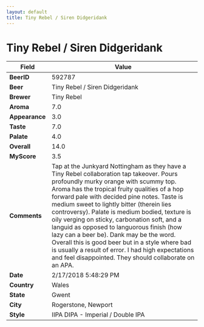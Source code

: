 ```yaml
---
layout: default
title: Tiny Rebel / Siren Didgeridank
---
```


# Tiny Rebel / Siren Didgeridank

| Field         | Value     |
|---------------|-----------|
| **BeerID** | 592787 |
| **Beer** | Tiny Rebel / Siren Didgeridank |
| **Brewer** | Tiny Rebel |
| **Aroma** | 7.0 |
| **Appearance** | 3.0 |
| **Taste** | 7.0 |
| **Palate** | 4.0 |
| **Overall** | 14.0 |
| **MyScore** | 3.5 |
| **Comments** | Tap at the Junkyard Nottingham as they have a Tiny Rebel collaboration tap takeover. Pours profoundly murky orange with scummy top. Aroma has the tropical fruity qualities of a hop forward pale with decided pine notes. Taste is medium sweet to lightly bitter &#40;therein lies controversy&#41;. Palate is medium bodied, texture is oily verging on sticky, carbonation soft, and a languid as opposed to languorous finish &#40;how lazy can a beer be&#41;. Dank may be the word. Overall this is good beer but in a style where bad is usually a result of error. I had high expectations and feel disappointed. They should collaborate on an APA. |
| **Date** | 2/17/2018 5:48:29 PM |
| **Country** | Wales |
| **State** | Gwent |
| **City** | Rogerstone, Newport |
| **Style** | IIPA DIPA - Imperial / Double IPA |
